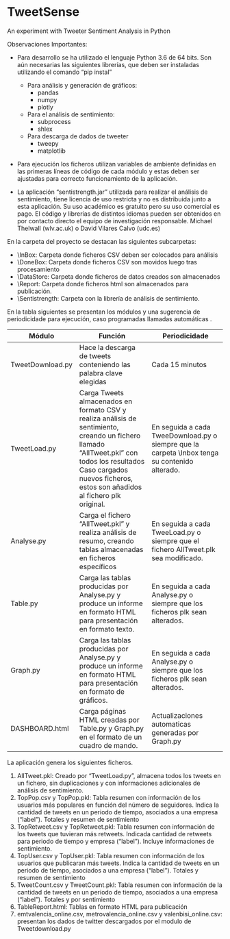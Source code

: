 # TweetSense
An experiment with Tweeter Sentiment Analysis in Python 

Observaciones Importantes: 
* Para desarrollo se ha utilizado el lenguaje Python 3.6 de 64 bits. Son aún necesarias las siguientes librerías, que deben ser instaladas utilizando el comando “pip instal” 
    * Para análisis y generación de gráficos: 
        * pandas 
	    * numpy 
	    * plotly 
	* Para el análisis de sentimiento: 
        * subprocess 
        * shlex 
	* Para descarga de dados de tweeter 
        * tweepy 
        * matplotlib 

* Para ejecución los ficheros utilizan variables de ambiente definidas en las primeras líneas de código de cada módulo y estas deben ser ajustadas para correcto funcionamiento de la aplicación. 

* La aplicación “sentistrength.jar” utilizada para realizar el análisis de sentimiento, tiene licencia de uso restricta y no es distribuida junto a esta aplicación. Su uso académico es gratuito pero su uso comercial es pago. El código y librerías de distintos idiomas pueden ser obtenidos en por contacto directo el equipo de investigación responsable. Michael Thelwall (wlv.ac.uk) o David Vilares Calvo (udc.es) 
  
En la carpeta del proyecto se destacan las siguientes subcarpetas: 
* \InBox: Carpeta donde ficheros CSV deben ser colocados para análisis 
* \DoneBox: 	Carpeta 	donde 	ficheros 	CSV 	son 	movidos 	luego 	tras procesamiento 
* \DataStore: Carpeta donde ficheros de datos creados son almacenados 
* \Report: Carpeta donde ficheros html son almacenados para publicación. 
* \Sentistrength: Carpeta con la librería de análisis de sentimiento. 
 
En la tabla siguientes se presentan los módulos y una sugerencia de periodicidade para ejecución, caso programadas llamadas automáticas . 
 
Módulo | Función | Periodicidade
------------ | ------------- | ------------- 
TweetDownload.py | Hace la descarga de tweets conteniendo las palabra clave elegidas | Cada 15 minutos 
TweetLoad.py | Carga Tweets almacenados en formato CSV y realiza análisis de sentimiento, creando un fichero llamado “AllTweet.pkl” con todos los resultados Caso cargados nuevos ficheros, estos son añadidos al fichero plk original. | En seguida a cada TweeDownload.py o siempre que la carpeta \Inbox tenga su contenido alterado. 
Analyse.py | Carga el fichero “AllTweet.pkl” y realiza análisis de resumo, creando tablas almacenadas en ficheros específicos | En seguida a cada TweeLoad.py o siempre que el fichero AllTweet.plk sea modificado. 
Table.py | Carga las tablas producidas por Analyse.py y produce un informe en formato HTML para presentación en formato texto. | En seguida a cada Analyse.py o siempre que los ficheros plk sean alterados.
Graph.py | Carga las tablas producidas por Analyse.py y produce un informe en formato HTML para presentación en formato de gráficos. | En seguida a cada Analyse.py o siempre que los ficheros plk sean alterados. 
DASHBOARD.html | Carga páginas HTML creadas por Table.py y Graph.py en el formato de un cuadro de mando. | Actualizaciones automaticas generadas por Graph.py 
 
La aplicación genera los siguientes ficheros. 
1. AllTweet.pkl: Creado por “TweetLoad.py”, almacena todos los tweets en un fichero, sin duplicaciones y con informaciones adicionales de análisis de sentimiento. 
2.	TopPop.csv y TopPop.pkl: Tabla resumen con información de los usuarios más populares en función del número de seguidores. Indica la cantidad de tweets en un periodo de tiempo, asociados a una empresa (“label”). Totales y resumen de sentimiento 
3.	TopRetweet.csv y TopRetweet.pkl: Tabla resumen con información de los tweets que tuvieran más retweets. Indicada cantidad de retweets para periodo de tiempo y empresa (“label”). Incluye informaciones de sentimiento. 
4.	TopUser.csv y TopUser.pkl: Tabla resumen con información de los usuarios que publicaran más tweets. Indica la cantidad de tweets en un periodo de tiempo, asociados a una empresa (“label”). Totales y resumen de sentimiento 
5.	TweetCount.csv y TweetCount.pkl: Tabla resumen con información de la cantidad de tweets en un periodo de tiempo, asociados a una empresa (“label”). Totales y por sentimiento 
6.	TableReport.html: Tablas en formato HTML para publicación 
7.	emtvalencia_online.csv, metrovalencia_online.csv y valenbisi_online.csv: presentan los dados de twitter descargados por el modulo de Tweetdownload.py  
